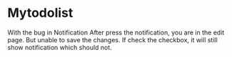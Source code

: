 # Mytodolist
With the bug in Notification
After press the notification, you are in the edit page. But unable to save the changes.
If check the checkbox, it will still show notification which should not.
